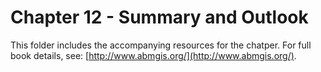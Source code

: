 # Chapter 12 - Summary and Outlook

This folder includes the accompanying resources for the chatper. For full book details, see: [http://www.abmgis.org/](http://www.abmgis.org/).